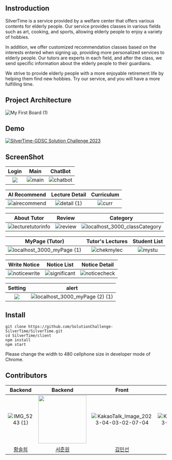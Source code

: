 
## Instroduction

SilverTime is a service provided by a welfare center that offers various contents for elderly people. Our service provides classes in various fields such as art, cooking, and sports, allowing elderly people to enjoy a variety of hobbies.

In addition, we offer customized recommendation classes based on the interests entered when signing up, providing more personalized services to elderly people. Our tutors are experts in each field, and after the class, we send specific information about the elderly people to their guardians.

We strive to provide elderly people with a more enjoyable retirement life by helping them find new hobbies. Try our service, and you will have a more fulfilling time.

## Project Architecture

![My First Board (1)](https://user-images.githubusercontent.com/66052043/229367731-342bdd98-c654-41f1-95c5-64fff7e0f4a1.jpg)


## Demo

[![SilverTime-GDSC Solution Challenge 2023](https://img.youtube.com/vi/VwpFXwi23V8/0.jpg)](https://www.youtube.com/watch?v=VwpFXwi23V8)

## ScreenShot
| Login | Main | ChatBot |
|:----------: | :------------: | :------------: |
| ![](https://user-images.githubusercontent.com/66052043/229364292-7e5e4d98-63dc-4348-91d7-44a48e763fcd.png) |   ![main](https://user-images.githubusercontent.com/66052043/229364656-d091d9a2-be42-4ca2-bc03-df21fd3e9d44.png)| ![chatbot](https://user-images.githubusercontent.com/66052043/229364703-39b2688f-0201-4f78-819a-f368a344d346.png)

| AI Recommend | Lecture Detail | Curriculum |
|:----------: | :------------: | :------------: |
|![airecommend](https://user-images.githubusercontent.com/66052043/229365290-346bdc2a-e8cc-45ea-a6e1-590a39f92d01.png)|![detail (1)](https://user-images.githubusercontent.com/66052043/229391908-6ad8fb91-ff53-451e-9964-3c8864bbdcc2.png)|![curr](https://user-images.githubusercontent.com/66052043/229365339-e7bcc021-f07d-468b-a77b-5b46db870aca.png)|


| About Tutor | Review | Category  |
|:----------: | :------------: | :------------: |
![lecturetutorinfo](https://user-images.githubusercontent.com/66052043/229365365-49c2e5c8-8ea2-4d75-ba85-8de5bcc1a703.png) | ![review](https://user-images.githubusercontent.com/66052043/229365425-f809a7fa-93d9-441c-befb-eb7acb90e255.png)|![localhost_3000_classCategory](https://user-images.githubusercontent.com/66052043/229553171-eada11ac-1052-4cce-b6f3-ede0625bf165.png)|

| MyPage (Tutor) | Tutor's Lectures | Student List |
|:----------: | :------------: | :------------: |
|![localhost_3000_myPage (1)](https://user-images.githubusercontent.com/66052043/229365797-7239e923-4307-4e96-983b-973f65704228.png)|![chekmylec](https://user-images.githubusercontent.com/66052043/229365863-9f915c9d-1843-468e-a17c-89190b27bbaa.png)|![mystu](https://user-images.githubusercontent.com/66052043/229365874-c061cc62-77d6-4ecd-b529-8dea6adb952b.png)|


| Write Notice | Notice List | Notice Detail |
|:----------: | :------------: | :------------: |
|![noticewrite](https://user-images.githubusercontent.com/66052043/229365902-f167c99d-64a5-45a2-8bbc-0de457bbb6a3.png)|![significant](https://user-images.githubusercontent.com/66052043/229366005-3421a38f-714e-449a-9cda-05700403e6e4.png)|![noticecheck](https://user-images.githubusercontent.com/66052043/229365961-593aa181-6cfa-4f14-ba98-f5336984e97b.png)|

| Setting | alert | 
|:----------: | :------------: | 
|![](https://user-images.githubusercontent.com/66052043/229552651-0a40a1a7-3711-43c5-ae13-91b3abed2123.png)|![localhost_3000_myPage (2) (1)](https://user-images.githubusercontent.com/66052043/229366605-6baeed04-56e7-4522-a98f-16f3ef9bd89d.png)|





## Install

```
git clone https://github.com/SolutionChallenge-SilverTime/SilverTime.git
cd SilverTime/client
npm install
npm start
```
Please change the width to 480 cellphone size in developer mode of Chrome.

## Contributors
|Backend | Backend | Front |AI|
|:----------: | :------------: | :------------: |:------------: |
|![IMG_5243 (1)](https://user-images.githubusercontent.com/66052043/229368954-284ea82a-04a8-4968-9014-359ebca6da1e.jpg)|<img src="https://user-images.githubusercontent.com/43106344/229676718-14effafa-26e3-4c34-873a-c09fbff8c5fd.jpg" width="150" height="150"/>|![KakaoTalk_Image_2023-04-03-02-07-04](https://user-images.githubusercontent.com/66052043/229369087-1aa4e209-41b1-43c2-99c7-c427a18598e6.jpeg)|![KakaoTalk_Image_2023-04-03-02-08-48](https://user-images.githubusercontent.com/66052043/229369091-c68a36b6-ac76-48b8-b0c7-1e697c41f684.png)|
|[황솔희](https://github.com/solhee-hwang)|[서준원](https://github.com/wnsdnjs70)|[김민선](https://github.com/CLM-BONNY)|[김영석](https://github.com/youngseok0)|


